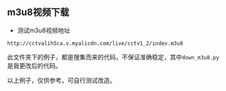 ## m3u8视频下载

- 测试m3u8视频地址

`http://cctvalih5ca.v.myalicdn.com/live/cctv1_2/index.m3u8`

此文件夹下的例子，都是搜集而来的代码，不保证准确稳定，其中`down_m3u8.py`是我更改后的代码。

以上例子，仅供参考，可自行测试改造。